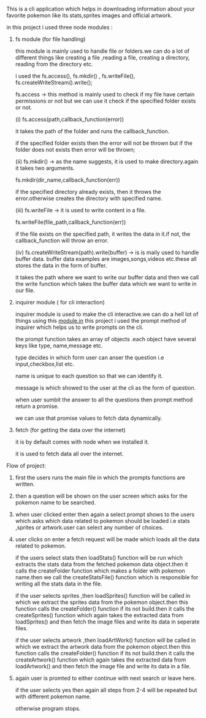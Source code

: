 This is a cli application which helps in downloading information about your favorite pokemon like its stats,sprites images and official artwork.

in this project i used three node modules :

1. fs module (for file handling)
    
    this module is mainly used to handle file or folders.we can do a lot of different things like creating a file ,reading a file, creating a directory, reading from the directory etc.
    
    i used the fs.access(), fs.mkdir() , fs.writeFile(), fs.createWriteStream().write();
    
    fs.access → this method is mainly used to check if my file have certain permissions or not but we can use it check if the specified folder exists or not.
    
    (i) fs.access(path,callback_function(error))
    
    it takes the path of the folder and runs the callback_function.
    
    if the specified folder exists then the error will not be thrown but if the folder does not exists then error will be thrown;
    
    (ii) fs.mkdir() → as the name suggests, it is used to make directory.again it takes two arguments.
    
    fs.mkdir(dir_name,callback_function(err))
    
    if the specified directory already exists, then it throws the error.otherwise creates the directory with specified name.
    
    (iii) fs.writeFile → it is used to write content in a file.
    
    fs.writeFile(file_path,callback_function(err))
    
    if the file exists on the specified path, it writes the data in it.if not, the callback_function will throw an error.
    
    (iv) fs.createWriteStream(path).write(buffer) → is is maily used to handle buffer data. buffer data examples are images,songs,videos etc.these all stores the data in the form of buffer.
    
    it takes the path where we want to write our buffer data and then we call the write function which takes the buffer data which we want to write in our file.
    
     
    
2. inquirer module ( for cli interaction)
    
    inquirer module is used to make the cli interactive.we can do a hell lot of things using this [module.in](http://module.in) this project i used the prompt method of inquirer which helps us to write prompts on the cli.
    
    the prompt function takes an array of objects .each object have several keys like type, name,message etc. 
    
    type decides in which form user can anser the question i.e input,checkbox,list etc.
    
    name is unique to each question so that we can identify it.
    
    message is which showed to the user at the cli as the form of question.
    
     when user sumbit the answer to all the questions then prompt method return a promise.
    
    we can use that promise values to fetch data dynamically.
    
3. fetch (for getting the data over the internet)
    
     it is by default comes with node when we installed it.
    
    it is used to fetch data all over the internet.
    

Flow of project:

1. first the users runs the main file in which the prompts functions are written.

  2.  then a question will be shown on the user screen which asks for the pokemon name to be searched.

  3. when user clicked enter then again a select prompt shows to the users which asks which data related to pokemon should be loaded i.e stats ,sprites or artwork.user can select any number of choices.

1. user clicks on enter a fetch request will be made which loads all the data related to pokemon.
    
    if the users select stats then loadStats() function will be run which extracts the stats data from the fetched pokemon data object.then it calls the createFolder function which makes a folder with pokemon name.then we call the createStatsFile() function which is responsible for writing all the stats data in the file.
    
    if the user selects sprites ,then loadSprites() function will be called in which we extract the sprites data from the pokemon object.then this function calls the createFolder() function if its not build.then it calls the createSprites() function which again takes the extracted data from loadSprites() and then fetch the image files and write its data in seperate files.
    
    if the user selects artwork ,then loadArtWork() function will be called in which we extract the artwork data from the pokemon object.then this function calls the createFolder() function if its not build.then it calls the createArtwork() function which again takes the extracted data from loadArtwork() and then fetch the image file and write its data in a file.
    
2. again user is promted to either continue with next search or leave here.
    
     if the user selects yes then again all steps from 2-4 will be repeated but with different   pokemon name.
    
    otherwise program stops.
